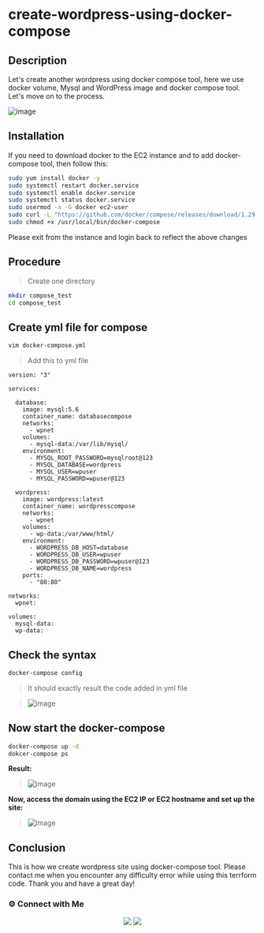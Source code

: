 # create-wordpress-using-docker-compose

## Description

Let's create another wordpress using docker compose tool, here we use docker volume, Mysql and WordPress image and docker compose tool. Let's move on to the process.

![image](https://user-images.githubusercontent.com/100773863/162557648-0aa8095f-9002-4cdd-a865-5ce6dad00ec8.png)


## Installation

If you need to download docker to the EC2 instance and to add docker-compose tool, then follow this:

~~~sh
sudo yum install docker -y
sudo systemctl restart docker.service
sudo systemctl enable docker.service
sudo systemctl status docker.service
sudo usermod -a -G docker ec2-user
sudo curl -L "https://github.com/docker/compose/releases/download/1.29.2/docker-compose-$(uname -s)-$(uname -m)" -o /usr/local/bin/docker-compose
sudo chmod +x /usr/local/bin/docker-compose
~~~

Please exit from the instance and login back to reflect the above changes

## Procedure

> Create one directory

~~~sh
mkdir compose_test
cd compose_test
~~~

## Create yml file for compose

~~~sh
vim docker-compose.yml
~~~
> Add this to yml file

~~~
version: "3"
    
services:

  database:
    image: mysql:5.6
    container_name: databasecompose
    networks:
      - wpnet
    volumes:
      - mysql-data:/var/lib/mysql/
    environment:
      - MYSQL_ROOT_PASSWORD=mysqlroot@123
      - MYSQL_DATABASE=wordpress
      - MYSQL_USER=wpuser
      - MYSQL_PASSWORD=wpuser@123
    
  wordpress:
    image: wordpress:latest
    container_name: wordpresscompose
    networks:
      - wpnet
    volumes:
      - wp-data:/var/www/html/
    environment:
      - WORDPRESS_DB_HOST=database
      - WORDPRESS_DB_USER=wpuser
      - WORDPRESS_DB_PASSWORD=wpuser@123
      - WORDPRESS_DB_NAME=wordpress
    ports:
      - "80:80"

networks:
  wpnet:

volumes:
  mysql-data:
  wp-data: 
~~~

## Check the syntax

~~~sh
docker-compose config
~~~

>It should exactly result the code added in yml file

> ![image](https://user-images.githubusercontent.com/100773863/162557844-34ee9a65-9622-4bc0-a009-41f817fb1f64.png)

## Now start the docker-compose

~~~sh
docker-compose up -d
dokcer-compose ps
~~~

**Result:**
> ![image](https://user-images.githubusercontent.com/100773863/162558072-e2a1e102-d5bc-48d4-88e4-6426476b0451.png)



**Now, access the domain using the EC2 IP or EC2 hostname and set up the site:**
> ![image](https://user-images.githubusercontent.com/100773863/162557184-82a618d3-422b-4122-9eff-3a60327da29b.png)




## Conclusion
This is how we create wordpress site using docker-compose tool. Please contact me when you encounter any difficulty error while using this terrform code. Thank you and have a great day!


### ⚙️ Connect with Me
<p align="center">
<a href="https://www.instagram.com/dev_anand__/"><img src="https://img.shields.io/badge/Instagram-E4405F?style=for-the-badge&logo=instagram&logoColor=white"/></a>
<a href="https://www.linkedin.com/in/dev-anand-477898201/"><img src="https://img.shields.io/badge/LinkedIn-0077B5?style=for-the-badge&logo=linkedin&logoColor=white"/></a>










